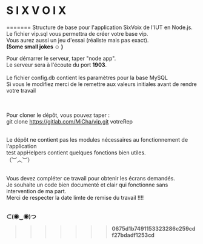 # S I X V O I X
=======
Structure de base pour l'application SixVoix de l'IUT en Node.js.<br />
Le fichier vip.sql vous permettra de créer votre base vip.<br />
Vous aurez aussi un jeu d'essai (réaliste mais pas exact).<br />
<b>(Some small jokes ☺ )</b><br />

Pour démarrer le serveur, taper "node app".<br />
Le serveur sera à l'écoute du port <b>1903</b>.<br /><br />
Le fichier config.db contient les paramètres pour la base MySQL<br />
Si vous le modifiez merci de le remettre aux valeurs initiales avant de rendre votre travail <br /><br /><br />

Pour cloner le dépôt, vous pouvez taper :<br />
git clone https://gitlab.com/MiCha/vip.git votreRep<br /><br />

Le dépôt ne contient pas les modules nécessaires au fonctionnement de l'application <br />
test
appHelpers contient quelques fonctions bien utiles.<br />
 （︶︿︶）<br /><br />

Vous devez compléter ce travail pour obtenir les écrans demandés.<br />
Je souhaite un code bien documenté et clair qui fonctionne sans intervention de ma part.<br />
Merci de respecter la date limte de remise du travail !!!!<br /><br />

<b> ⊂(◉‿◉)つ <b><br />
>>>>>>> 0675d1b7491153323286c259cdf27bdadf1253cd
